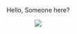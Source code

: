 <p align="center">
   <quote><a>Hello, Someone here?</a></quote>
</p>

<div align="center">
 <img src="https://github-readme-stats.vercel.app/api?username=zMica&show_icons=true&theme=dracula" />
</div>
